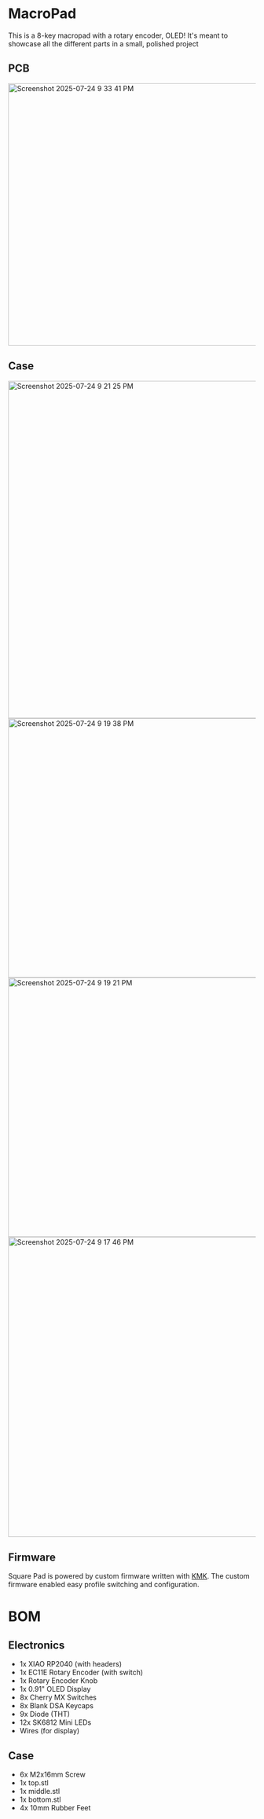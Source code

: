 # MacroPad
 This is a 8-key macropad with a rotary encoder, OLED! It's meant to showcase all the different parts in a small, polished project

## PCB
<img width="993" height="534" alt="Screenshot 2025-07-24 9 33 41 PM" src="https://github.com/user-attachments/assets/24021216-861c-4cf2-81e2-dd5bfbf4f24d" />

## Case
<img width="756" height="687" alt="Screenshot 2025-07-24 9 21 25 PM" src="https://github.com/user-attachments/assets/180a44aa-0576-4d1f-93c9-caa215122ee5" />
<img width="676" height="528" alt="Screenshot 2025-07-24 9 19 38 PM" src="https://github.com/user-attachments/assets/4f19d267-b2e0-4c62-8e4f-d8b62e57a75d" />
<img width="675" height="528" alt="Screenshot 2025-07-24 9 19 21 PM" src="https://github.com/user-attachments/assets/a142e5a8-b5b5-4681-9189-ce6fe9eacd7f" />
<img width="717" height="611" alt="Screenshot 2025-07-24 9 17 46 PM" src="https://github.com/user-attachments/assets/01f27341-a4a7-4cfd-adef-da8601d7db8a" />

## Firmware
Square Pad is powered by custom firmware written with [KMK](https://github.com/KMKfw/kmk_firmware). The custom firmware enabled easy profile switching and configuration.

# BOM
## Electronics

- 1x XIAO RP2040 (with headers)
- 1x EC11E Rotary Encoder (with switch)
- 1x Rotary Encoder Knob
- 1x 0.91" OLED Display
- 8x Cherry MX Switches
- 8x Blank DSA Keycaps
- 9x Diode (THT)
- 12x SK6812 Mini LEDs
- Wires (for display)

## Case

- 6x M2x16mm Screw
- 1x top.stl
- 1x middle.stl
- 1x bottom.stl
- 4x 10mm Rubber Feet
